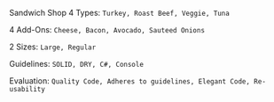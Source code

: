 Sandwich Shop
  4 Types:
    `Turkey, Roast Beef, Veggie, Tuna`
    
  4 Add-Ons:
    `Cheese, Bacon, Avocado, Sauteed Onions`
    
  2 Sizes:
    `Large, Regular`
    
Guidelines:
  `SOLID, DRY, C#, Console`
  
Evaluation:
  `Quality Code, Adheres to guidelines, Elegant Code, Re-usability`